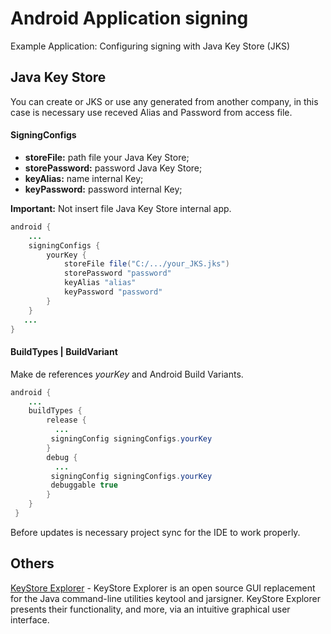 Android Application signing
=====================================

Example Application: Configuring signing with Java Key Store (JKS)

## Java Key Store
You can create or JKS or use any generated from another company, in this case is necessary use receved Alias and Password from access file.

#### SigningConfigs

- **storeFile:** path file your Java Key Store;
- **storePassword:** password Java Key Store;
- **keyAlias:** name internal Key;
- **keyPassword:** password internal Key;

<b>Important:</b> Not insert file Java Key Store internal app.
```java
android {
    ...
    signingConfigs {
        yourKey {
            storeFile file("C:/.../your_JKS.jks")
            storePassword "password"
            keyAlias "alias"
            keyPassword "password"
        }
    }
   ...
}
```
#### BuildTypes | BuildVariant
Make de references _yourKey_ and Android Build Variants.
```java
android {
    ...
    buildTypes {
        release {
          ...
         signingConfig signingConfigs.yourKey
        }
        debug {
          ...
         signingConfig signingConfigs.yourKey
         debuggable true
        }
    }
 }
```

Before updates is necessary project sync for the IDE  to work properly.


## Others
[KeyStore Explorer](https://keystore-explorer.org/index.html) - KeyStore Explorer is an open source GUI replacement for the Java command-line utilities keytool and jarsigner. KeyStore Explorer presents their functionality, and more, via an intuitive graphical user interface.
